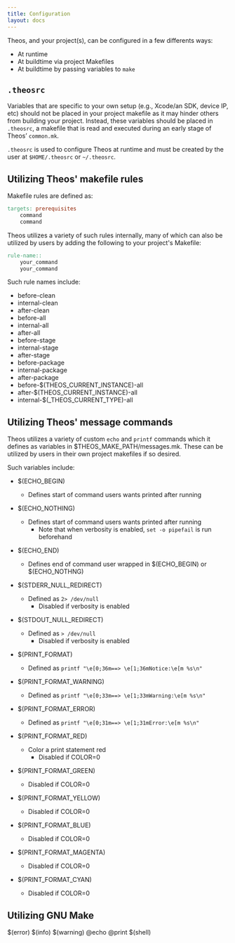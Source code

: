 ```yaml
---
title: Configuration
layout: docs
---
```


Theos, and your project(s), can be configured in a few differents ways:
- At runtime
- At buildtime via project Makefiles
- At buildtime by passing variables to `make`

## `.theosrc`

Variables that are specific to your own setup (e.g., Xcode/an SDK, device IP, etc) should not be placed in your project makefile as it may hinder others from building your project. Instead, these variables should be placed in `.theosrc`, a makefile that is read and executed during an early stage of Theos’ `common.mk`.

`.theosrc` is used to configure Theos at runtime and must be created by the user at `$HOME/.theosrc` or `~/.theosrc`.

## Utilizing Theos' makefile rules

Makefile rules are defined as:
```Makefile
targets: prerequisites
	command
	command
```

Theos utilizes a variety of such rules internally, many of which can also be utilized by users by adding the following to your project's Makefile:
```Makefile
rule-name::
	your_command
	your_command
```

Such rule names include:
- before-clean
- internal-clean
- after-clean
- before-all
- internal-all
- after-all
- before-stage
- internal-stage
- after-stage
- before-package
- internal-package
- after-package
- before-$(THEOS_CURRENT_INSTANCE)-all
- after-$(THEOS_CURRENT_INSTANCE)-all
- internal-$(_THEOS_CURRENT_TYPE)-all

## Utilizing Theos' message commands

Theos utilizes a variety of custom `echo` and `printf` commands which it defines as variables in $THEOS_MAKE_PATH/messages.mk. These can be utilized by users in their own project makefiles if so desired.

Such variables include:
- $(ECHO_BEGIN)
    - Defines start of command users wants printed after running

- $(ECHO_NOTHING)
    - Defines start of command users wants printed after running
        - Note that when verbosity is enabled, `set -o pipefail` is run beforehand

- $(ECHO_END)
    - Defines end of command user wrapped in $(ECHO_BEGIN) or $(ECHO_NOTHNG)

- $(STDERR_NULL_REDIRECT)
    - Defined as `2> /dev/null`
        - Disabled if verbosity is enabled

- $(STDOUT_NULL_REDIRECT)
    - Defined as `> /dev/null`
        - Disabled if verbosity is enabled

- $(PRINT_FORMAT)
    - Defined as `printf "\e[0;36m==> \e[1;36mNotice:\e[m %s\n"`

- $(PRINT_FORMAT_WARNING)
    - Defined as `printf "\e[0;33m==> \e[1;33mWarning:\e[m %s\n"`

- $(PRINT_FORMAT_ERROR)
    - Defined as `printf "\e[0;31m==> \e[1;31mError:\e[m %s\n"`

- $(PRINT_FORMAT_RED)
    - Color a print statement red
        - Disabled if COLOR=0

- $(PRINT_FORMAT_GREEN)
    - Disabled if COLOR=0

- $(PRINT_FORMAT_YELLOW)
    - Disabled if COLOR=0

- $(PRINT_FORMAT_BLUE)
    - Disabled if COLOR=0

- $(PRINT_FORMAT_MAGENTA)
    - Disabled if COLOR=0

- $(PRINT_FORMAT_CYAN)
    - Disabled if COLOR=0

## Utilizing GNU Make

$(error)
$(info)
$(warning)
@echo
@print
$(shell)
